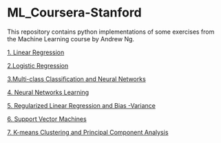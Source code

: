 # ML_Coursera-Stanford
<P>This repository contains python implementations of some exercises from the Machine Learning course by Andrew Ng.<P>
  
<A href='https://nbviewer.jupyter.org/github/JohanSamir/ML_Coursera-Stanford/blob/master/1.%20Programming%20Assignment_Linear%20Regression.ipynb'>1. Linear Regression</A><BR>
  
<A href='https://nbviewer.jupyter.org/github/JohanSamir/ML_Coursera-Stanford/blob/master/2.%20Programming%20Exercise%202_Logistic%20Regression.ipynb'>2.Logistic Regression</A><BR>  
  
<A href='https://nbviewer.jupyter.org/github/JohanSamir/ML_Coursera-Stanford/blob/master/3.%20Multi-class%20Classification%20and%20Neural%20Networks.ipynb'>3.Multi-class Classification and Neural Networks</A><BR> 

<A href='https://nbviewer.jupyter.org/github/JohanSamir/ML_Coursera-Stanford/blob/master/4.%20Neural%20Networks%20Learning.ipynb'>4. Neural Networks Learning</A><BR>
  
<A href='https://nbviewer.jupyter.org/github/JohanSamir/ML_Coursera-Stanford/blob/master/5.%20Regularized%20Linear%20Regression%20and%20Bias%20v.s.%20Variance.ipynb'>5. Regularized Linear Regression and Bias -Variance</A><BR>  
  
<A href='https://nbviewer.jupyter.org/github/JohanSamir/ML_Coursera-Stanford/blob/master/6.%20Support%20Vector%20Machines.ipynb'>6. Support Vector Machines</A><BR> 

<A href='https://nbviewer.jupyter.org/github/JohanSamir/ML_Coursera-Stanford/blob/master/7.%20K-means%20Clustering%20and%20Principal%20Component%20Analysis.ipynb'>7. K-means Clustering and Principal Component Analysis</A><BR> 


